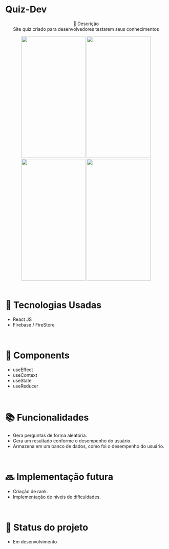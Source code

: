  # Quiz-Dev<br> 

<p align="center">
 📝 Descrição <br> 
   Site quiz criado para desenvolvedores testarem seus conhecimentos  <br> 
</p>


<div align="center">

  <img src="https://i.ibb.co/2P6jdKv/tela1.png" width='200px' height='380px'/>
    <img src="https://i.ibb.co/PtxWcqf/tela2.png" width='200px' height='380px'/>
      <img src="https://i.ibb.co/4tWKQR4/tela3.png" width='200px' height='380px'/>
      <img src="https://i.ibb.co/x5NdNPh/tela5.png" width='200px' height='380px'/>
</div>

 <br> 
 
# 🚀 Tecnologias Usadas
* React JS
* Firebase / FireStore

<br> 

# 🔧 Components

* useEffect
* useContext
* useState
* useReducer

<br> 

# 📚 Funcionalidades
* Gera perguntas de forma aleatória.
* Gera um resultado conforme o desempenho do usuário.
* Armazena em um banco de dados, como foi o desempenho do usuário.

<br> 

# 🔜 Implementação futura
* Criação de rank.
* Implementação de níveis de dificuldades.

<br> 

# 🎯 Status do projeto
* Em desenvolvimento
